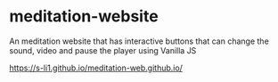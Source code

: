 # meditation-website
An meditation website that has interactive buttons that can change the sound, video and pause the player using Vanilla JS 

https://s-li1.github.io/meditation-web.github.io/
